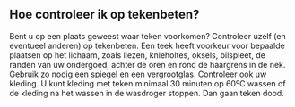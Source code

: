 ## Hoe controleer ik op tekenbeten?

Bent u op een plaats geweest waar teken voorkomen? Controleer uzelf (en eventueel anderen) op tekenbeten. Een teek heeft voorkeur voor bepaalde plaatsen op het lichaam, zoals liezen, knieholtes, oksels, bilspleet, de randen van uw ondergoed, achter de oren en rond de haargrens in de nek. Gebruik zo nodig een spiegel en een vergrootglas. Controleer ook uw kleding. U kunt kleding met teken minimaal 30 minuten op 60ºC wassen of de kleding na het wassen in de wasdroger stoppen. Dan gaan teken dood.
